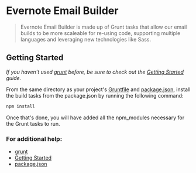 # Evernote Email Builder

> Evernote Email Builder is made up of Grunt tasks that allow our email builds to be more scaleable for re-using code, supporting multiple languages and leveraging new technologies like Sass.

## Getting Started
_If you haven't used [grunt](http://gruntjs.com/) before, be sure to check out the [Getting Started](http://gruntjs.com/getting-started) guide._

From the same directory as your project's [Gruntfile](http://gruntjs.com/api/grunt.file) and [package.json](https://www.npmjs.org/doc/files/package.json.html), install the build tasks from the package.json by running the following command:

```bash
npm install
```

Once that's done, you will have added all the npm_modules necessary for the Grunt tasks to run.

### For additional help:
* [grunt](http://gruntjs.com/)
* [Getting Started](https://github.com/gruntjs/grunt/blob/devel/docs/getting_started.md)
* [package.json](https://npmjs.org/doc/json.html)

